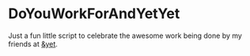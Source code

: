 DoYouWorkForAndYetYet
=====================

Just a fun little script to celebrate the awesome work being done by my friends at [&yet](http://andyet.net).
